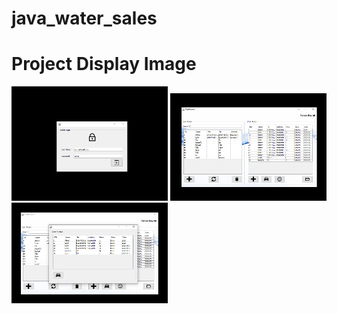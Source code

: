 # java_water_sales

# Project Display Image
<p>
  
<a href="https://github.com/bayrakyunus/java_water_sales/blob/master/screenshots/watersales1.png" target="_blank">
<img src="https://github.com/bayrakyunus/java_water_sales/blob/master/screenshots/watersales1.png" width="250" style="max-width:100%;"></a>

<a href="https://github.com/bayrakyunus/java_water_sales/blob/master/screenshots/watersales2.png" target="_blank">
<img src="https://github.com/bayrakyunus/java_water_sales/blob/master/screenshots/watersales2.png" width="250" style="max-width:100%;"></a>

<a href="https://github.com/bayrakyunus/java_water_sales/blob/master/screenshots/watersales3.png" target="_blank">
<img src="https://github.com/bayrakyunus/java_water_sales/blob/master/screenshots/watersales3.png" width="250" style="max-width:100%;"></a>

</p>
